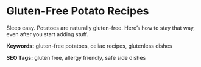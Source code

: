 # Gluten-Free Potato Recipes

Sleep easy. Potatoes are naturally gluten-free. Here’s how to stay that way, even after you start adding stuff.

**Keywords:** gluten-free potatoes, celiac recipes, glutenless dishes

**SEO Tags:** gluten free, allergy friendly, safe side dishes